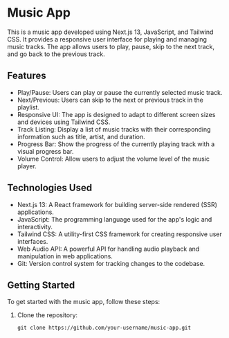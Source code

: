 # Music App

This is a music app developed using Next.js 13, JavaScript, and Tailwind CSS. It provides a responsive user interface for playing and managing music tracks. The app allows users to play, pause, skip to the next track, and go back to the previous track.

## Features

- Play/Pause: Users can play or pause the currently selected music track.
- Next/Previous: Users can skip to the next or previous track in the playlist.
- Responsive UI: The app is designed to adapt to different screen sizes and devices using Tailwind CSS.
- Track Listing: Display a list of music tracks with their corresponding information such as title, artist, and duration.
- Progress Bar: Show the progress of the currently playing track with a visual progress bar.
- Volume Control: Allow users to adjust the volume level of the music player.



## Technologies Used

- Next.js 13: A React framework for building server-side rendered (SSR) applications.
- JavaScript: The programming language used for the app's logic and interactivity.
- Tailwind CSS: A utility-first CSS framework for creating responsive user interfaces.
- Web Audio API: A powerful API for handling audio playback and manipulation in web applications.
- Git: Version control system for tracking changes to the codebase.

## Getting Started

To get started with the music app, follow these steps:

1. Clone the repository:

   ```shell
   git clone https://github.com/your-username/music-app.git
